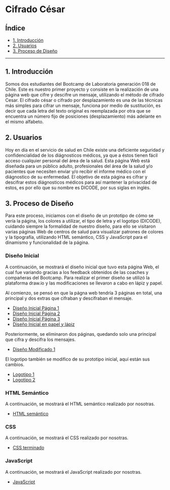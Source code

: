 # Cifrado César

## Índice

* [1. Introducción](#1-introducción)
* [2. Usuarios](#2-usuarios)
* [3. Proceso de Diseño](#3-proceso-de-diseño)

***

## 1. Introducción

Somos dos estudiantes del Bootcamp de Laboratoria generación 018 de Chile. Este es nuestro primer proyecto y consiste en la realización de una página web que cifre y descifre un mensaje, utilizando el método de cifrado Cesar. El cifrado césar o cifrado por desplazamiento es una de las técnicas más simples para cifrar un mensaje, funciona por medio de sustitución, es decir que cada letra del texto original es reemplazada por otra que se encuentra un número fijo de posiciones (desplazamiento) más adelante en el mismo alfabeto.

## 2. Usuarios

Hoy en día en el servicio de salud en Chile existe una deficiente seguridad y confidencialidad de los diágnosticos médicos, ya que a éstos tienen fácil acceso cualquier personal del área de la salud. Esta página Web está diseñada para un público adulto, profesionales del área de la salud y/o pacientes que necesiten enviar y/o recibir el informe médico con el diágnostico de su enfermedad. El objetivo de esta página es cifrar y descifrar estos diágnosticos médicos para así mantener la privacidad de estos, es por ello que su nombre es DICODE, por sus siglas en inglés. 

## 3. Proceso de Diseño

Para este proceso, iniciamos con el diseño de un prototipo de cómo se vería la página, los colores a utilizar, el tipo de letra y el logotipo (DICODE), cuidando siempre la formalidad de nuestro diseño, para ello se visitaron varias páginas Web de centros de salud para visualizar patrones de colores y la tipografía, utilizando HTML semántico, CSS y JavaScript para el dinamismo y funcionalidad de la página.

### Diseño Inicial

A continuación, se mostrará el diseño inicial que tuvo esta página Web, el cual fue variando gracias a los feedback obtenidos de las coaches y compañeras del Bootcamp. Para realizar el primer diseño se utilizó la plataforma draw.io y las modificaciones se llevaron a cabo en lápiz y papel. 

Al comienzo, se pensó en que la págna web tendría 3 páginas en total, una principal y dos extras que cifraban y descifraban el mensaje. 

  * [Diseño Inicial Página 1](https://curriculum.laboratoria.la/es/topics/html/02-html5/02-semantic-html)
  * [Diseño Inicial Página 2](https://curriculum.laboratoria.la/es/topics/html/02-html5/02-semantic-html)
  * [Diseño Inicial Página 3](https://curriculum.laboratoria.la/es/topics/html/02-html5/02-semantic-html)
  * [Diseño Inicial en papel y lápiz](https://curriculum.laboratoria.la/es/topics/html/02-html5/02-semantic-html)


Posteriormente, se eliminaron dos páginas, quedando solo una principal que cifra y descifra los mensajes. 

  * [Diseño Modificado 1](https://curriculum.laboratoria.la/es/topics/html/02-html5/02-semantic-html)

El logotipo también se modifico de  su prototipo inicial, aquí están sus cambios.

  * [Logotipo 1](https://curriculum.laboratoria.la/es/topics/html/02-html5/02-semantic-html)
  * [Logotipo 2](https://curriculum.laboratoria.la/es/topics/html/02-html5/02-semantic-html)

### HTML Semántico

A continuación, se mostrará el HTML semántico realizado por nosotras. 

  * [HTML semántico](https://curriculum.laboratoria.la/es/topics/css/01-css/01-intro-css)

### CSS 

A continuación, se mostrará el CSS realizado por nosotras.

  * [CSS terminado](https://curriculum.laboratoria.la/es/topics/browser/02-dom/03-1-dom-methods-selection)

### JavaScript

A continuación, se mostrará el JavaScript realizado por nosotras.

  * [JavaScript](https://developer.mozilla.org/es/docs/Web/JavaScript/Data_structures#valores_primitivos)

